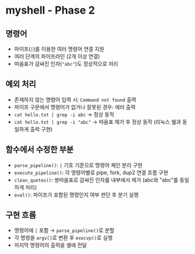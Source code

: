 # myshell - Phase 2

## 명령어
- 파이프(`|`)를 이용한 여러 명령어 연결 지원
- 여러 단계의 파이프라인 (2개 이상 연결)
- 따옴표가 감싸진 인자(`"abc"`)도 정상적으로 처리

## 예외 처리
- 존재하지 않는 명령어 입력 시: `Command not found` 출력
- 파이프 구문에서 명령어가 없거나 잘못된 경우: 에러 출력
- `cat hello.txt | grep -i abc` → 정상 동작
- `cat hello.txt | grep -i "abc"` → 따옴표 제거 후 정상 동작 (리눅스 쉘과 동일하게 출력 구현)

## 함수에서 수정한 부분
- `parse_pipeline()`: `|` 기호 기준으로 명령어 체인 분리 구현
- `execute_pipeline()`: 각 명령어별로 pipe, fork, dup2 연결 흐름 구현
- `clean_quotes()`: 쌍따옴표로 감싸진 인자를 내부에서 제거 (abc와 "abc"를 동일하게 처리)
- `eval()`: 파이프가 포함된 명령인지 여부 판단 후 분기 실행

## 구현 흐름
- 명령어에 `|` 포함 → `parse_pipeline()`로 분할
- 각 명령을 `argv[]`로 변환 후 `execvp()`로 실행
- 마지막 명령어의 출력을 셸에 전달